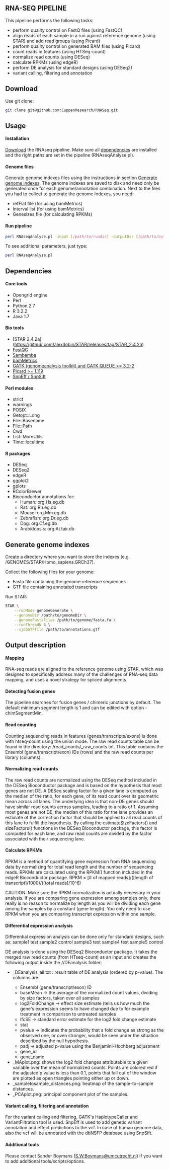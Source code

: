 ## RNA-SEQ PIPELINE
This pipeline performs the following tasks:
- perform quality control on FastQ files (using FastQC)
- align reads of each sample in a run against reference genome (using STAR) and add read groups (using Picard)
- perform quality control on generated BAM files (using Picard)
- count reads in features (using HTSeq-count)
- normalize read counts (using DESeq)
- calculate RPKMs (using edgeR)
- perform DE analysis for standard designs (using DESeq2)
- variant calling, filtering and annotation

## Download
Use git clone:
```bash
git clone git@github.com:CuppenResearch/RNASeq.git
```

## Usage
#### Installation
[Download](#download) the RNAseq pipeline.
Make sure all [dependencies](#dependencies) are installed and the right paths are set in the pipeline (RNAseqAnalyse.pl).

#### Genome files
Generate genome indexes files using the instructions in section [Generate genome indexes](#generate-genome-indexes). The genome indexes are saved to disk and need only be generated once for each genome/annotation combination.
Next to the files you had to collect to generate the genome indexes, you need:
- refFlat file (for using bamMetrics)
- Interval list (for using bamMetrics)
- Genesizes file (for calculating RPKMs)

#### Run pipeline
```bash
perl RNAseqAnalyse.pl -input [/path/to/rundir] -outputDir [/path/to/outputdirname]
```
To see additional parameters, just type:
```bash
perl RNAseqAnalyse.pl
```

## Dependencies
#### Core tools
- Opengrid engine
- Perl
- Python 2.7
- R 3.2.2
- Java 1.7

#### Bio tools
- [STAR 2.4.2a] (https://github.com/alexdobin/STAR/releases/tag/STAR_2.4.2a)
- [FastQC](http://www.bioinformatics.babraham.ac.uk/projects/fastqc/)
- [Sambamba](http://lomereiter.github.io/sambamba/)
- [bamMetrics](https://github.com/CuppenResearch/bamMetrics)
- [GATK (genomeanalysis toolkit) and GATK QUEUE >= 3.2-2](https://www.broadinstitute.org/gatk/)
- [Picard >= 1.119](http://broadinstitute.github.io/picard/) 
- [SnpEff / SnpSift](http://snpeff.sourceforge.net/)

#### Perl modules
- strict
- warnings
- POSIX
- Getopt::Long
- File::Basename
- File::Path
- Cwd
- List::MoreUtils
- Time::localtime

#### R packages
- DESeq
- DESeq2
- edgeR
- ggplot2
- gplots
- RColorBrewer
- Bioconductor annotations for:
    - Human: org.Hs.eg.db
    - Rat: org.Rn.eg.db
    - Mouse: org.Mm.eg.db
    - Zebrafish: org.Dr.eg.db
    - Dog: org.Cf.eg.db
    - Arabidopsis: org.At.tair.db

## Generate genome indexes
Create a directory where you want to store the indexes (e.g. /GENOMES/STAR/Homo_sapiens.GRCh37).

Collect the following files for your genome:
- Fasta file containing the genome reference sequences
- GTF file containing annotated transcripts

Run STAR:
```bash
STAR \
    --runMode genomeGenerate \
    --genomeDir /path/to/genomeDir \
    --genomeFastaFiles /path/to/genome/fasta.fa \
    --runThreadN 4 \
    --sjdbGTFfile /path/to/annotations.gtf
```

## Output description

#### Mapping
RNA-seq reads are aligned to the reference genome using STAR, which was designed to specifically address many of the challenges of RNA-seq data mapping, and uses a novel strategy for spliced alignments.

#### Detecting fusion genes
The pipeline searches for fusion genes / chimeric junctions by default. The default minimum segment length is 1 and can be edited with option -chimSegmentMin.

#### Read counting
Counting sequencing reads in features (genes/transcripts/exons) is done with htseq-count using the union mode.
The raw read counts table can be found in the directory: <rundir>/read_counts/<run>_raw_counts.txt. This table contains the Ensembl (gene/transcript/exon) IDs (rows) and the raw read 
counts per library (columns).

#### Normalizing read counts
The raw read counts are normalized using the DESeq method included in the DESeq Bioconductor package and is based on the hypothesis that most genes are not DE. A DESeq scaling factor for
a given lane is computed as the median of the ratio, for each gene, of its read count over its geometric mean across all lanes. The underlying idea is that non-DE
genes should have similar read counts across samples, leading to a ratio of 1. Assuming most genes are not DE, the median of this ratio for the lane provides an
estimate of the correction factor that should be applied to all read counts of this lane to fulfill the hypothesis. By calling the estimateSizeFactors() and sizeFactors()
functions in the DESeq Bioconductor package, this factor is computed for each lane, and raw read counts are divided by the factor associated with their sequencing lane. 

#### Calculate RPKMs
RPKM is a method of quantifying gene expression from RNA sequencing data by normalizing for total read length and the number of sequencing reads. RPKMs are calculated using the RPKM()
function included in the edgeR Bioconductor package.
RPKM = [# of mapped reads]/([length of transcript]/1000)/([total reads]/10^6)

CAUTION: Make sure the RPKM normalization is actually necessary in your analysis. If you are comparing gene expression among samples only, there really is no reason to normalize by length
as you will be dividing each gene among the samples by a constant (gene length). You only need to use RPKM when you are comparing transcript expression within one sample.

#### Differential expression analysis
Differential expression analysis can be done only for standard designs, such as:
   sample1	test
   sample2	control
   sample3	test
   sample4	test
   sample5	control

DE analysis is done using the DESeq2 Bioconductor package. It takes the merged raw read counts (from HTseq-count) as an input and creates the following output inside the /<run>/DEanalysis folder:
- <run>_DEanalysis_all.txt : result table of DE analysis (ordered by p-value). The columns are:
    - Ensembl (gene/transcript/exon) ID
    - baseMean -> the average of the normalized count values, dividing by size factors, taken over all samples
    - log2FoldChange -> effect size estimate (tells us how much the gene's expression seems to have changed due to for example treatment in comparison to untreated samples
    - lfcSE -> standard error estimate for the log2 fold change estimate
    - stat
    - pvalue -> indicates the probability that a fold change as strong as the observed one, or oven stronger, would be seen under the situation described by the null hypothesis.
    - padj -> adjusted p-value using the Benjamini-Hochberg adjustment
    - gene_id
    - gene_name
- <run>_MAplot.png: shows the log2 fold changes attributable to a given variable over the mean of normalized counts. Points are colored red if the adjusted p value is less than 0.1, points that fall out of the window are plotted as open triangles pointing either up or down.
- <run>_sampletosample_distances.png: heatmap of the sample-to-sample distances.
- <run>_PCAplot.png: principal component plot of the samples.

#### Variant calling, filtering and annotation
For the variant calling and filtering, GATK's HaplotypeCaller and VariantFiltration tool is used.
SnpEff is used to add genetic variant annotation and effect predictions to the vcf.
In case of human genome data, also the vcf will be annotated with the dbNSFP database using SnpSift.

#### Additional tools
Please contact Sander Boymans (S.W.Boymans@umcutrecht.nl) if you want to add additional tools/scripts/options.
